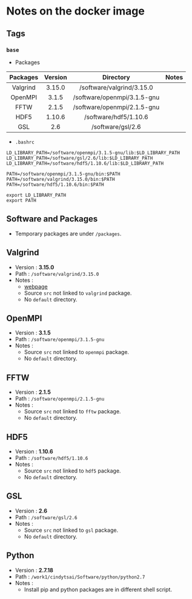 # Notes on the docker image

## Tags
### `base`
* Packages

| Packages | Version |          Directory          | Notes |
|:--------:|:-------:|:---------------------------:|:-----:|
| Valgrind |  3.15.0 | /software/valgrind/3.15.0   |       |
|  OpenMPI |  3.1.5  | /software/openmpi/3.1.5-gnu |       |
|   FFTW   |  2.1.5  | /software/openmpi/2.1.5-gnu |       |
|   HDF5   |  1.10.6 | /software/hdf5/1.10.6       |       |
|    GSL   |   2.6   | /software/gsl/2.6           |       |

* `.bashrc`
```shell
LD_LIBRARY_PATH=/software/openmpi/3.1.5-gnu/lib:$LD_LIBRARY_PATH
LD_LIBRARY_PATH=/software/gsl/2.6/lib:$LD_LIBRARY_PATH
LD_LIBRARY_PATH=/software/hdf5/1.10.6/lib:$LD_LIBRARY_PATH

PATH=/software/openmpi/3.1.5-gnu/bin:$PATH
PATH=/software/valgrind/3.15.0/bin:$PATH
PATH=/software/hdf5/1.10.6/bin:$PATH

export LD_LIBRARY_PATH
export PATH
```

## Software and Packages
* Temporary packages are under `/packages`.

## Valgrind
* Version : **3.15.0**
* Path : `/software/valgrind/3.15.0`
* Notes :
  * [webpage](https://sourceware.org/git/?p=valgrind.git)
  * Source `src` not linked to `valgrind` package.
  * No `default` directory.

## OpenMPI
* Version : **3.1.5**
* Path : `/software/openmpi/3.1.5-gnu`
* Notes : 
  * Source `src` not linked to `openmpi` package.
  * No `default` directory.

## FFTW
* Version : **2.1.5**
* Path : `/software/openmpi/2.1.5-gnu`
* Notes : 
  * Source `src` not linked to `fftw` package.
  * No `default` directory.

## HDF5
* Version : **1.10.6**
* Path : `/software/hdf5/1.10.6`
* Notes : 
  * Source `src` not linked to `hdf5` package.
  * No `default` directory.

## GSL
* Version : **2.6**
* Path : `/software/gsl/2.6`
* Notes : 
  * Source `src` not linked to `gsl` package.
  * No `default` directory.

## Python
* Version : **2.7.18**
* Path : `/work1/cindytsai/Software/python/python2.7`
* Notes :
  * Install pip and python packages are in different shell script.
